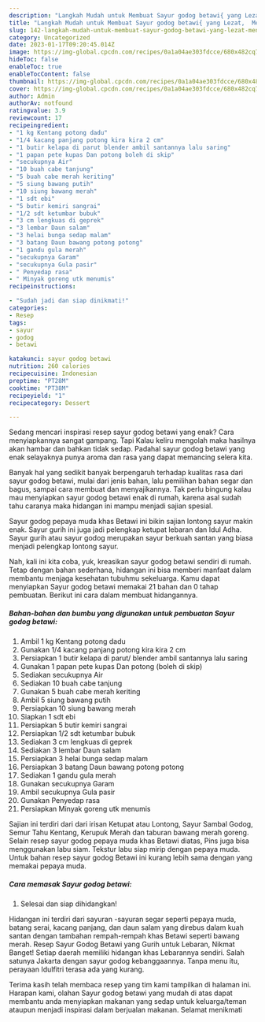 ```yaml
---
description: "Langkah Mudah untuk Membuat Sayur godog betawi{ yang Lezat,  Menu Buat lebaran"
title: "Langkah Mudah untuk Membuat Sayur godog betawi{ yang Lezat,  Menu Buat lebaran"
slug: 142-langkah-mudah-untuk-membuat-sayur-godog-betawi-yang-lezat-menu-buat-lebaran
category: Uncategorized
date: 2023-01-17T09:20:45.014Z
image: https://img-global.cpcdn.com/recipes/0a1a04ae303fdcce/680x482cq70/sayur-godog-betawi-foto-resep-utama.jpg
hideToc: false
enableToc: true
enableTocContent: false
thumbnail: https://img-global.cpcdn.com/recipes/0a1a04ae303fdcce/680x482cq70/sayur-godog-betawi-foto-resep-utama.jpg
cover: https://img-global.cpcdn.com/recipes/0a1a04ae303fdcce/680x482cq70/sayur-godog-betawi-foto-resep-utama.jpg
author: Admin
authorAv: notfound
ratingvalue: 3.9
reviewcount: 17
recipeingredient:
- "1 kg Kentang potong dadu"
- "1/4 kacang panjang potong kira kira 2 cm"
- "1 butir kelapa di parut blender ambil santannya lalu saring"
- "1 papan pete kupas Dan potong boleh di skip"
- "secukupnya Air"
- "10 buah cabe tanjung"
- "5 buah cabe merah keriting"
- "5 siung bawang putih"
- "10 siung bawang merah"
- "1 sdt ebi"
- "5 butir kemiri sangrai"
- "1/2 sdt ketumbar bubuk"
- "3 cm lengkuas di geprek"
- "3 lembar Daun salam"
- "3 helai bunga sedap malam"
- "3 batang Daun bawang potong potong"
- "1 gandu gula merah"
- "secukupnya Garam"
- "secukupnya Gula pasir"
- " Penyedap rasa"
- " Minyak goreng utk menumis"
recipeinstructions:

- "Sudah jadi dan siap dinikmati!"
categories:
- Resep
tags:
- sayur
- godog
- betawi

katakunci: sayur godog betawi 
nutrition: 260 calories
recipecuisine: Indonesian
preptime: "PT28M"
cooktime: "PT38M"
recipeyield: "1"
recipecategory: Dessert

---
```



Sedang mencari inspirasi resep sayur godog betawi yang enak? Cara menyiapkannya sangat gampang. Tapi Kalau keliru mengolah maka hasilnya akan hambar dan bahkan tidak sedap. Padahal sayur godog betawi yang enak selayaknya punya aroma dan rasa yang dapat memancing selera kita.


Banyak hal yang sedikit banyak berpengaruh terhadap kualitas rasa dari sayur godog betawi, mulai dari jenis bahan, lalu pemilihan bahan segar dan bagus, sampai cara membuat dan menyajikannya. Tak perlu bingung kalau mau menyiapkan sayur godog betawi enak di rumah, karena asal sudah tahu caranya maka hidangan ini mampu menjadi sajian spesial.

Sayur godog pepaya muda khas Betawi ini bikin sajian lontong sayur makin enak. Sayur gurih ini juga jadi pelengkap ketupat lebaran dan Idul Adha. Sayur gurih atau sayur godog merupakan sayur berkuah santan yang biasa menjadi pelengkap lontong sayur.


Nah, kali ini kita coba, yuk, kreasikan sayur godog betawi sendiri di rumah. Tetap dengan bahan sederhana, hidangan ini bisa memberi manfaat dalam membantu menjaga kesehatan tubuhmu sekeluarga. Kamu dapat menyiapkan Sayur godog betawi memakai 21 bahan dan 0 tahap pembuatan. Berikut ini cara dalam membuat hidangannya.

<!--inarticleads1-->

##### Bahan-bahan dan bumbu yang digunakan untuk pembuatan Sayur godog betawi:

1. Ambil 1 kg Kentang potong dadu
1. Gunakan 1/4 kacang panjang potong kira kira 2 cm
1. Persiapkan 1 butir kelapa di parut/ blender ambil santannya lalu saring
1. Gunakan 1 papan pete kupas Dan potong (boleh di skip)
1. Sediakan secukupnya Air
1. Sediakan 10 buah cabe tanjung
1. Gunakan 5 buah cabe merah keriting
1. Ambil 5 siung bawang putih
1. Persiapkan 10 siung bawang merah
1. Siapkan 1 sdt ebi
1. Persiapkan 5 butir kemiri sangrai
1. Persiapkan 1/2 sdt ketumbar bubuk
1. Sediakan 3 cm lengkuas di geprek
1. Sediakan 3 lembar Daun salam
1. Persiapkan 3 helai bunga sedap malam
1. Persiapkan 3 batang Daun bawang potong potong
1. Sediakan 1 gandu gula merah
1. Gunakan secukupnya Garam
1. Ambil secukupnya Gula pasir
1. Gunakan  Penyedap rasa
1. Persiapkan  Minyak goreng utk menumis


Sajian ini terdiri dari dari irisan Ketupat atau Lontong, Sayur Sambal Godog, Semur Tahu Kentang, Kerupuk Merah dan taburan bawang merah goreng. Selain resep sayur godog pepaya muda khas Betawi diatas, Pins juga bisa menggunakan labu siam. Tekstur labu siap mirip dengan pepaya muda. Untuk bahan resep sayur godog Betawi ini kurang lebih sama dengan yang memakai pepaya muda. 

<!--inarticleads2-->

##### Cara memasak Sayur godog betawi:


1. Selesai dan siap dihidangkan!

Hidangan ini terdiri dari sayuran -sayuran segar seperti pepaya muda, batang serai, kacang panjang, dan daun salam yang direbus dalam kuah santan dengan tambahan rempah-rempah khas Betawi seperti bawang merah. Resep Sayur Godog Betawi yang Gurih untuk Lebaran, Nikmat Banget! Setiap daerah memiliki hidangan khas Lebarannya sendiri. Salah satunya Jakarta dengan sayur godog kebanggaannya. Tanpa menu itu, perayaan Idulfitri terasa ada yang kurang. 

Terima kasih telah membaca resep yang tim kami tampilkan di halaman ini. Harapan kami, olahan Sayur godog betawi yang mudah di atas dapat membantu anda menyiapkan makanan yang sedap untuk keluarga/teman ataupun menjadi inspirasi dalam berjualan makanan. Selamat menikmati
